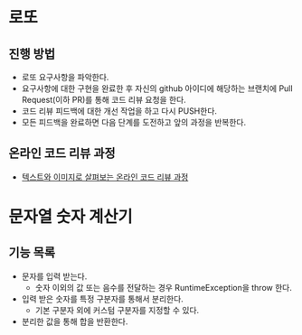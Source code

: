 # 로또
## 진행 방법
* 로또 요구사항을 파악한다.
* 요구사항에 대한 구현을 완료한 후 자신의 github 아이디에 해당하는 브랜치에 Pull Request(이하 PR)를 통해 코드 리뷰 요청을 한다.
* 코드 리뷰 피드백에 대한 개선 작업을 하고 다시 PUSH한다.
* 모든 피드백을 완료하면 다음 단계를 도전하고 앞의 과정을 반복한다.

## 온라인 코드 리뷰 과정
* [텍스트와 이미지로 살펴보는 온라인 코드 리뷰 과정](https://github.com/next-step/nextstep-docs/tree/master/codereview)

# 문자열 숫자 계산기
## 기능 목록
* 문자를 입력 받는다.
  * 숫자 이외의 값 또는 음수를 전달하는 경우 RuntimeException을 throw 한다.
* 입력 받은 숫자를 특정 구분자를 통해서 분리한다.
  * 기본 구분자 외에 커스텀 구분자를 지정할 수 있다.
* 분리한 값을 통해 합을 반환한다.